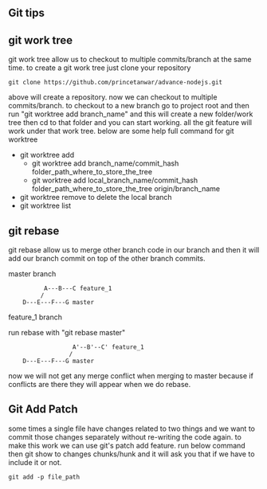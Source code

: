 ## Git tips

## git work tree

git work tree allow us to checkout to multiple commits/branch at the same time. to create a git work tree just clone your repository

```
git clone https://github.com/princetanwar/advance-nodejs.git
```

above will create a repository. now we can checkout to multiple commits/branch. to checkout to a new branch go to project root and then run "git worktree add branch_name" and this will create a new folder/work tree then cd to that folder and you can start working. all the git feature will work under that work tree. below are some help full command for git worktree

- git worktree add
  - git worktree add branch_name/commit_hash folder_path_where_to_store_the_tree
  - git worktree add local_branch_name/commit_hash folder_path_where_to_store_the_tree origin/branch_name
- git worktree remove to delete the local branch
- git worktree list

## git rebase

git rebase allow us to merge other branch code in our branch and then it will add our branch commit on top of the other branch commits.

master branch

```
          A---B---C feature_1
         /
    D---E---F---G master
```

feature_1 branch

run rebase with "git rebase master"

```
                  A'--B'--C' feature_1
                 /
    D---E---F---G master
```

now we will not get any merge conflict when merging to master because if conflicts are there they will appear when we do rebase.

## Git Add Patch

some times a single file have changes related to two things and we want to commit those changes separately without re-writing the code again. to make this work we can use git's patch add feature. run below command then git show to changes chunks/hunk and it will ask you that if we have to include it or not.

```
git add -p file_path
```
